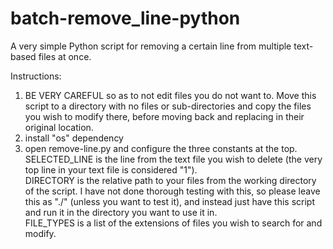 # batch-remove_line-python
A very simple Python script for removing a certain line from multiple text-based files at once. 

Instructions:
1. BE VERY CAREFUL so as to not edit files you do not want to. Move this script to a directory with no files or sub-directories and copy the files you wish to modify there, before moving back and replacing in their original location.
2. install "os" dependency
3. open remove-line.py and configure the three constants at the top.  
    SELECTED_LINE is the line from the text file you wish to delete (the very top line in your text file is considered "1").  
    DIRECTORY is the relative path to your files from the working directory of the script. I have not done thorough testing with this, so please leave this as "./" (unless you want to test it), and instead just have this script and run it in the directory you want to use it in.  
    FILE_TYPES is a list of the extensions of files you wish to search for and modify.
